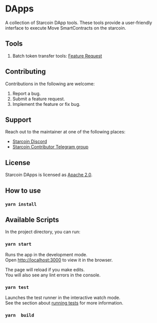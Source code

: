 # DApps

A collection of Starcoin DApp tools. These tools provide a user-friendly interface to execute Move SmartContracts on the starcoin.

## Tools

1. Batch token transfer tools: [Feature Request](https://github.com/starcoinorg/dapps/issues/3)


## Contributing

Contributions in the following are welcome:

1. Report a bug.
2. Submit a feature request.
3. Implement the feature or fix bug.


## Support

Reach out to the maintainer at one of the following places:

- [Starcoin Discord](https://discord.gg/starcoin)
- [Starcoin Contributor Telegram group](https://t.me/starcoin_contributor)

## License

Starcoin DApps is licensed as [Apache 2.0](./LICENSE).


## How to use

### `yarn install`


## Available Scripts

In the project directory, you can run:

### `yarn start`

Runs the app in the development mode.\
Open [http://localhost:3000](http://localhost:3000) to view it in the browser.

The page will reload if you make edits.\
You will also see any lint errors in the console.

### `yarn test`

Launches the test runner in the interactive watch mode.\
See the section about [running tests](https://facebook.github.io/create-react-app/docs/running-tests) for more information.

### `yarn  build`
